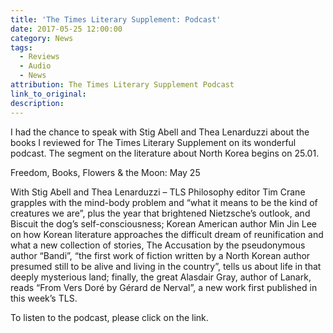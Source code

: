 ```yaml
---
title: 'The Times Literary Supplement: Podcast'
date: 2017-05-25 12:00:00
category: News
tags:
  - Reviews
  - Audio
  - News
attribution: The Times Literary Supplement Podcast
link_to_original:
description:
---
```



I had the chance to speak with Stig Abell and Thea Lenarduzzi about the books I reviewed for The Times Literary Supplement on its wonderful podcast. The segment on the literature about North Korea begins on 25.01.

Freedom, Books, Flowers & the Moon: May 25

With Stig Abell and Thea Lenarduzzi – TLS Philosophy editor Tim Crane grapples with the mind-body problem and “what it means to be the kind of creatures we are”, plus the year that brightened Nietzsche’s outlook, and Biscuit the dog’s self-consciousness; Korean American author Min Jin Lee on how Korean literature approaches the difficult dream of reunification and what a new collection of stories, The Accusation by the pseudonymous author “Bandi”, “the first work of fiction written by a North Korean author presumed still to be alive and living in the country”, tells us about life in that deeply mysterious land; finally, the great Alasdair Gray, author of Lanark, reads “From Vers Doré by Gérard de Nerval”, a new work first published in this week’s TLS.

To listen to the podcast, please click on the link.